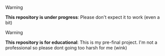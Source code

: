 > [!WARNING]
> **This repository is under progress**: Please don't expect it to work (even a bit)

> [!WARNING]
> **This repository is for educational**: This is my pre-final project. I'm not a professional so please dont going too harsh for me (wink)